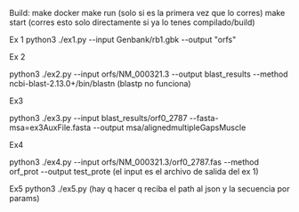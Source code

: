 Build:
make docker
make run (solo si es la primera vez que lo corres)
make start (corres esto solo directamente si ya lo tenes compilado/build)

Ex 1
python3 ./ex1.py --input Genbank/rb1.gbk --output "orfs"

Ex 2

python3 ./ex2.py --input orfs/NM_000321.3 --output blast_results --method ncbi-blast-2.13.0+/bin/blastn
(blastp no funciona)

Ex3

python3 ./ex3.py --input blast_results/orf0_2787 --fasta-msa=ex3AuxFile.fasta --output msa/alignedmultipleGapsMuscle

Ex4

python3 ./ex4.py --input orfs/NM_000321.3/orf0_2787.fas --method orf_prot --output test_prote (el input es el archivo de salida del ex 1)

Ex5
python3 ./ex5.py (hay q hacer q reciba el path al json y la secuencia por params)
